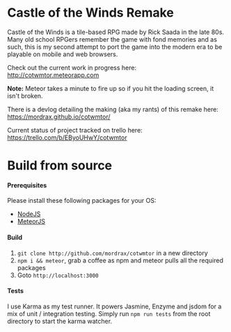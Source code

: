 # Castle of the Winds Remake #
Castle of the Winds is a tile-based RPG made by Rick Saada in the late 80s. Many old school RPGers remember the game with fond memories and as such, this is my second attempt to port the game into the modern era to be playable on mobile and web browsers.

Check out the current work in progress here: http://cotwmtor.meteorapp.com

**Note:** Meteor takes a minute to fire up so if you hit the loading screen, it isn't broken.

There is a devlog detailing the making (aka my rants) of this remake here: https://mordrax.github.io/cotwmtor/

Current status of project tracked on trello here: https://trello.com/b/EByoUHwY/cotwmtor

# Build from source #

#### Prerequisites ####
Please install these following packages for your OS:
- [NodeJS](https://nodejs.org/en/)
- [MeteorJS](https://www.meteor.com/install)

#### Build ####
1. `git clone http://github.com/mordrax/cotwmtor` in a new directory
2. `npm i && meteor`, grab a coffee as npm and meteor pulls all the required packages
3. Goto `http://localhost:3000`

#### Tests ####
I use Karma as my test runner. It powers Jasmine, Enzyme and jsdom for a mix of unit / integration testing.
Simply run `npm run tests` from the root directory to start the karma watcher.